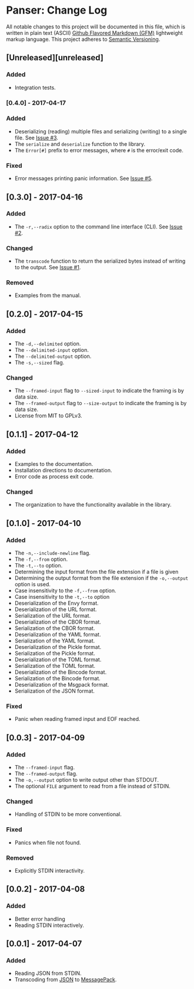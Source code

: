 # Panser: Change Log

All notable changes to this project will be documented in this file, which is written in plain text (ASCII) [Github Flavored Markdown (GFM)](https://help.github.com/articles/github-flavored-markdown/) lightweight markup language. This project adheres to [Semantic Versioning](http://semver.org).

## [Unreleased][unreleased]

### Added

- Integration tests.

### [0.4.0] - 2017-04-17

### Added

- Deserializing (reading) multiple files and serializing (writing) to a single file. See [Issue #3](https://github.com/volks73/panser/issues/3).
- The `serialize` and `deserialize` function to the library.
- The `Error[#]` prefix to error messages, where `#` is the error/exit code.

### Fixed

- Error messages printing panic information. See [Issue #5](https://github.com/volks73/panser/issues/5).

## [0.3.0] - 2017-04-16

### Added

- The `-r,--radix` option to the command line interface (CLI). See [Issue #2](https://github.com/volks73/panser/issues/2).

### Changed

- The `transcode` function to return the serialized bytes instead of writing to the output. See [Issue #1](https://github.com/volks73/panser/issues/1).

### Removed

- Examples from the manual.

## [0.2.0] - 2017-04-15

### Added

- The `-d,--delimited` option.
- The `--delimited-input` option.
- The `--delimited-output` option.
- The `-s,--sized` flag.

### Changed

- The `--framed-input` flag to `--sized-input` to indicate the framing is by data size.
- The `--framed-output` flag to `--size-output` to indicate the framing is by data size.
- License from MIT to GPLv3.

## [0.1.1] - 2017-04-12

### Added

- Examples to the documentation.
- Installation directions to documentation.
- Error code as process exit code.

### Changed

- The organization to have the functionality available in the library.

## [0.1.0] - 2017-04-10

### Added

- The `-n,--include-newline` flag.
- The `-f,--from` option.
- The `-t,--to` option.
- Determining the input format from the file extension if a file is given
- Determining the output format from the file extension if the `-o,--output` option is used.
- Case insensitivity to the `-f,--from` option.
- Case insensitivity to the `-t,--to` option
- Deserialization of the Envy format.
- Deserialization of the URL format.
- Serialization of the URL format.
- Deserialization of the CBOR format.
- Serialization of the CBOR format.
- Deserialization of the YAML format.
- Serialization of the YAML format.
- Deserialization of the Pickle format.
- Serialization of the Pickle format.
- Deserialization of the TOML format.
- Serialization of the TOML format.
- Deserialization of the Bincode format.
- Serialization of the Bincode format.
- Deserialization of the Msgpack format.
- Serialization of the JSON format.

### Fixed

- Panic when reading framed input and EOF reached.

## [0.0.3] - 2017-04-09

### Added

- The `--framed-input` flag.
- The `--framed-output` flag.
- The `-o,--output` option to write output other than STDOUT.
- The optional `FILE` argument to read from a file instead of STDIN.

### Changed

- Handling of STDIN to be more conventional.

### Fixed

- Panics when file not found.

### Removed

- Explicitly STDIN interactivity.

## [0.0.2] - 2017-04-08

### Added

- Better error handling
- Reading STDIN interactively.

## [0.0.1] - 2017-04-07

### Added

- Reading JSON from STDIN.
- Transcoding from [JSON](http://www.json.org) to [MessagePack](http://www.msgpack.org).

